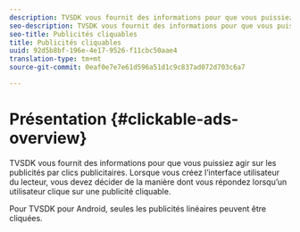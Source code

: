 ```yaml
---
description: TVSDK vous fournit des informations pour que vous puissiez agir sur les publicités par clics publicitaires. Lorsque vous créez l’interface utilisateur du lecteur, vous devez décider de la manière dont vous répondez lorsqu’un utilisateur clique sur une publicité cliquable.
seo-description: TVSDK vous fournit des informations pour que vous puissiez agir sur les publicités par clics publicitaires. Lorsque vous créez l’interface utilisateur du lecteur, vous devez décider de la manière dont vous répondez lorsqu’un utilisateur clique sur une publicité cliquable.
seo-title: Publicités cliquables
title: Publicités cliquables
uuid: 92d5b8bf-196e-4e17-9526-f11cbc50aae4
translation-type: tm+mt
source-git-commit: 0eaf0e7e7e61d596a51d1c9c837ad072d703c6a7

---
```



# Présentation {#clickable-ads-overview}

TVSDK vous fournit des informations pour que vous puissiez agir sur les publicités par clics publicitaires. Lorsque vous créez l’interface utilisateur du lecteur, vous devez décider de la manière dont vous répondez lorsqu’un utilisateur clique sur une publicité cliquable.

Pour TVSDK pour Android, seules les publicités linéaires peuvent être cliquées.
